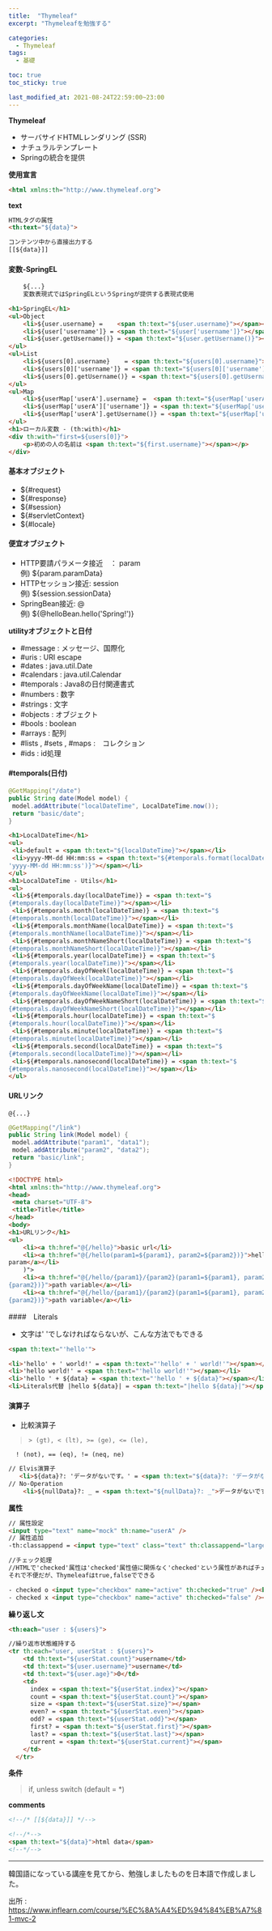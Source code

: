 ```yaml
---
title:  "Thymeleaf"
excerpt: "Thymeleafを勉強する"

categories:
  - Thymeleaf
tags:
  - 基礎

toc: true
toc_sticky: true

last_modified_at: 2021-08-24T22:59:00~23:00
---
```


**Thymeleaf**
- サーバサイドHTMLレンダリング (SSR)
- ナチュラルテンプレート
- Springの統合を提供

**使用宣言**
```html
<html xmlns:th="http://www.thymeleaf.org">
```

**text**
```html
HTMLタグの属性
<th:text="${data}">

コンテンツ中から直接出力する
[[${data}]]
```

#### 変数-SpringEL ####
```html
    ${...}
    変数表現式ではSpringELというSpringが提供する表現式使用

<h1>SpringEL</h1>
<ul>Object
    <li>${user.username} =    <span th:text="${user.username}"></span></li>
    <li>${user['username']} = <span th:text="${user['username']}"></span></li>
    <li>${user.getUsername()} = <span th:text="${user.getUsername()}"></span></li>
</ul>
<ul>List
    <li>${users[0].username}    = <span th:text="${users[0].username}"></span></li>
    <li>${users[0]['username']} = <span th:text="${users[0]['username']}"></span></li>
    <li>${users[0].getUsername()} = <span th:text="${users[0].getUsername()}"></span></li>
</ul>
<ul>Map
    <li>${userMap['userA'].username} =  <span th:text="${userMap['userA'].username}"></span></li>
    <li>${userMap['userA']['username']} = <span th:text="${userMap['userA']['username']}"></span></li>
    <li>${userMap['userA'].getUsername()} = <span th:text="${userMap['userA'].getUsername()}"></span></li>
</ul>
<h1>ローカル変数 - (th:with)</h1>
<div th:with="first=${users[0]}">
    <p>初めの人の名前は <span th:text="${first.username}"></span></p>
</div>
```

#### 基本オブジェクト ####
- ${#request}<br>
- ${#response}<br>
- ${#session}<br>
- ${#servletContext}<br>
- ${#locale}<br>

#### 便宜オブジェクト ####
- HTTP要請パラメータ接近　： param<br>
例) ${param.paramData}<br>
- HTTPセッション接近: session<br>
例) ${session.sessionData}<br>
- SpringBean接近: @<br>
例) ${@helloBean.hello('Spring!')}

**utilityオブジェクトと日付**
- #message : メッセージ、国際化
- #uris : URI escape
- #dates : java.util.Date 
- #calendars : java.util.Calendar 
- #temporals : Java8の日付関連書式
- #numbers : 数字
- #strings : 文字
- #objects : オブジェクト
- #bools : boolean 
- #arrays : 配列
- #lists , #sets , #maps :　コレクション
- #ids : id処理

#### #temporals(日付)
```java
@GetMapping("/date")
public String date(Model model) {
 model.addAttribute("localDateTime", LocalDateTime.now());
 return "basic/date";
}
```

```html
<h1>LocalDateTime</h1>
<ul>
 <li>default = <span th:text="${localDateTime}"></span></li>
 <li>yyyy-MM-dd HH:mm:ss = <span th:text="${#temporals.format(localDateTime, 
'yyyy-MM-dd HH:mm:ss')}"></span></li>
</ul>
<h1>LocalDateTime - Utils</h1>
<ul>
 <li>${#temporals.day(localDateTime)} = <span th:text="$
{#temporals.day(localDateTime)}"></span></li>
 <li>${#temporals.month(localDateTime)} = <span th:text="$
{#temporals.month(localDateTime)}"></span></li>
 <li>${#temporals.monthName(localDateTime)} = <span th:text="$
{#temporals.monthName(localDateTime)}"></span></li>
 <li>${#temporals.monthNameShort(localDateTime)} = <span th:text="$
{#temporals.monthNameShort(localDateTime)}"></span></li>
 <li>${#temporals.year(localDateTime)} = <span th:text="$
{#temporals.year(localDateTime)}"></span></li>
 <li>${#temporals.dayOfWeek(localDateTime)} = <span th:text="$
{#temporals.dayOfWeek(localDateTime)}"></span></li>
 <li>${#temporals.dayOfWeekName(localDateTime)} = <span th:text="$
{#temporals.dayOfWeekName(localDateTime)}"></span></li>
 <li>${#temporals.dayOfWeekNameShort(localDateTime)} = <span th:text="$
{#temporals.dayOfWeekNameShort(localDateTime)}"></span></li>
 <li>${#temporals.hour(localDateTime)} = <span th:text="$
{#temporals.hour(localDateTime)}"></span></li>
 <li>${#temporals.minute(localDateTime)} = <span th:text="$
{#temporals.minute(localDateTime)}"></span></li>
 <li>${#temporals.second(localDateTime)} = <span th:text="$
{#temporals.second(localDateTime)}"></span></li>
 <li>${#temporals.nanosecond(localDateTime)} = <span th:text="$
{#temporals.nanosecond(localDateTime)}"></span></li>
</ul>
```

#### URLリンク
    @{...}

```java
@GetMapping("/link")
public String link(Model model) {
 model.addAttribute("param1", "data1");
 model.addAttribute("param2", "data2");
 return "basic/link";
}
```

```html
<!DOCTYPE html>
<html xmlns:th="http://www.thymeleaf.org">
<head>
 <meta charset="UTF-8">
 <title>Title</title>
</head>
<body>
<h1>URLリンク</h1>
<ul>
    <li><a th:href="@{/hello}">basic url</li>
    <li><a th:href="@{/hello(param1=${param1}, param2=${param2})}">hello query 
param</a></li>
    )">
    <li><a th:href="@{/hello/{param1}/{param2}(param1=${param1}, param2=$
{param2})}">path variable</a></li>
    <li><a th:href="@{/hello/{param1}/{param2}(param1=${param1}, param2=$
{param2})}">path variable</a></li>

```
####　Literals
- 文字は' 'でしなければならないが、こんな方法でもできる

```html
<span th:text="'hello'">

<li>'hello' + ' world!' = <span th:text="'hello' + ' world!'"></span></li>
<li>'hello world!' = <span th:text="'hello world!'"></span></li>
<li>'hello ' + ${data} = <span th:text="'hello ' + ${data}"></span></li>
<li>Literals代替 |hello ${data}| = <span th:text="|hello ${data}|"></span></li>

```
#### 演算子

- 比較演算子
>     > (gt), < (lt), >= (ge), <= (le), 
      ! (not), == (eq), != (neq, ne)

```html
// Elvis演算子
   <li>${data}?: 'データがないです。' = <span th:text="${data}?: 'データがないです。'"></span></li>
// No-Operation
    <li>${nullData}?: _ = <span th:text="${nullData}?: _">データがないです</span></li>
```

**属性**

```html
// 属性設定
<input type="text" name="mock" th:name="userA" />
// 属性追加
-th:classappend = <input type="text" class="text" th:classappend="large"/>

//チェック処理
//HTMLで'checked'属性は'checked'属性値に関係なく'checked'という属性があればチェックになる。
それで不便だが、Thymeleafはtrue,falseでできる

- checked o <input type="checkbox" name="active" th:checked="true" /><br/>
- checked x <input type="checkbox" name="active" th:checked="false" /><br/>
```

**繰り返し文**
```html
<th:each="user : ${users}">

//繰り返市状態維持する
<tr th:each="user, userStat : ${users}">
    <td th:text="${userStat.count}">username</td>
    <td th:text="${user.username}">username</td>
    <td th:text="${user.age}">0</td>
    <td>
      index = <span th:text="${userStat.index}"></span>
      count = <span th:text="${userStat.count}"></span>
      size = <span th:text="${userStat.size}"></span>
      even? = <span th:text="${userStat.even}"></span>
      odd? = <span th:text="${userStat.odd}"></span>
      first? = <span th:text="${userStat.first}"></span>
      last? = <span th:text="${userStat.last}"></span>
      current = <span th:text="${userStat.current}"></span>
    </td>
  </tr>
```

**条件**
> if, unless
> switch (default = *)

**comments**
```html
<!--/* [[${data}]] */-->

<!--/*-->
<span th:text="${data}">html data</span>
<!--*/-->

```


---
韓国語になっている講座を見てから、勉強しましたものを日本語で作成しました。<br>

出所 : https://www.inflearn.com/course/%EC%8A%A4%ED%94%84%EB%A7%81-mvc-2

